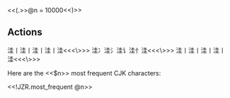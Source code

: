 

<<(.>>@n = 10000<<)>>


## Actions


洼丨洼丨洼丨洼丨洼<<<\\>>>
洼冫洼氵洼讠洼忄洼<<<\\>>>
洼丨洼丨洼丨洼丨洼<<<\\>>>

Here are the <<$n>> most frequent CJK characters:

<<!JZR.most_frequent @n>>




